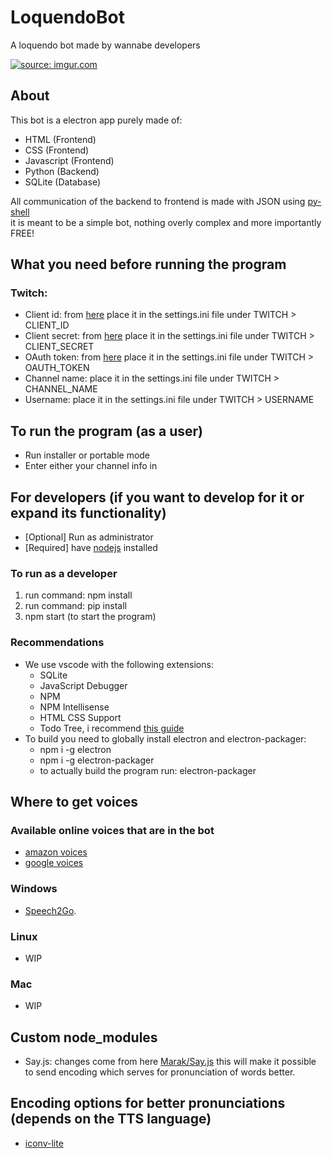 # LoquendoBot
A loquendo bot made by wannabe developers

<a href="https://imgur.com/562WiO7"><img src="https://i.imgur.com/562WiO7.png" title="source: imgur.com" /></a>

## About
This bot is a electron app purely made of:
* HTML (Frontend)
* CSS (Frontend)
* Javascript (Frontend)
* Python (Backend)
* SQLite (Database)

All communication of the backend to frontend is made with JSON using [py-shell](https://www.npmjs.com/package/python-shell)  
it is meant to be a simple bot, nothing overly complex and more importantly FREE!
## What you need before running the program
### Twitch:
* Client id: from [here](https://dev.twitch.tv/) place it in the settings.ini file under TWITCH > CLIENT_ID
* Client secret: from [here](https://dev.twitch.tv/) place it in the settings.ini file under TWITCH > CLIENT_SECRET
* OAuth token: from [here](https://twitchapps.com/tmi/) place it in the settings.ini file under TWITCH > OAUTH_TOKEN
* Channel name: place it in the settings.ini file under TWITCH > CHANNEL_NAME
* Username: place it in the settings.ini file under TWITCH > USERNAME

## To run the program (as a user)
* Run installer or portable mode
* Enter either your channel info in 

## For developers (if you want to develop for it or expand its functionality)

* [Optional] Run as administrator
* [Required] have [nodejs](https://nodejs.org/en/) installed
### To run as a developer
1. run command: npm install
2. run command: pip install
3.  npm start (to start the program)
### Recommendations 
* We use vscode with the following extensions:  
    * SQLite  
    * JavaScript Debugger  
    * NPM  
    * NPM Intellisense  
    * HTML CSS Support  
    * Todo Tree, i recommend [this guide](https://thomasventurini.com/articles/the-best-way-to-work-with-todos-in-vscode/)  
* To build you need to globally install electron and electron-packager:
    * npm i -g electron  
    * npm i -g electron-packager  
    * to actually build the program run: electron-packager  

## Where to get voices
### Available online voices that are in the bot
* [amazon voices](https://docs.aws.amazon.com/polly/latest/dg/voicelist.html)
* [google voices](https://github.com/IldarSham/node-google-tts-api/blob/master/supported-languages.txt)
### Windows
* [Speech2Go](https://harposoftware.com/en/spanish-spain-/340-S2G-Jorge-Nuance-Voice.html).
### Linux
* WIP
### Mac
* WIP
## Custom node_modules
* Say.js: changes come from here [Marak/Say.js](https://github.com/Marak/say.js) this will make it possible to send encoding which serves for pronunciation of words better.

## Encoding options for better pronunciations (depends on the TTS language)
* [iconv-lite](https://github.com/ashtuchkin/iconv-lite/wiki/Supported-Encodings)